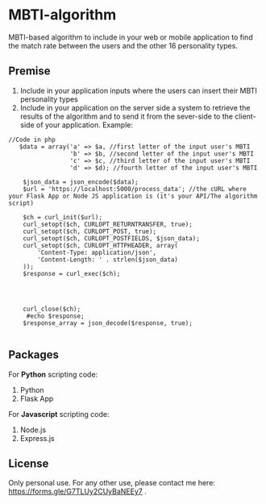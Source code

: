 # MBTI-algorithm
MBTI-based algorithm to include in your web or mobile application to find the match rate between the users and the other 16 personality types.

## Premise
1. Include in your application inputs where the users can insert their MBTI personality types
2. Include in your application on the server side a system to retrieve the results of the algorithm and to send it from the sever-side to the client-side of your application.
   Example:
```
//Code in php
   $data = array('a' => $a, //first letter of the input user's MBTI
                 'b' => $b, //second letter of the input user's MBTI
                 'c' => $c, //third letter of the input user's MBTI
                 'd' => $d); //fourth letter of the input user's MBTI
              
    $json_data = json_encode($data);
    $url = 'https://localhost:5000/process_data'; //the cURL where your Flask App or Node JS application is (it's your API/The algorithm script)
    
    $ch = curl_init($url);
    curl_setopt($ch, CURLOPT_RETURNTRANSFER, true);
    curl_setopt($ch, CURLOPT_POST, true);
    curl_setopt($ch, CURLOPT_POSTFIELDS, $json_data);
    curl_setopt($ch, CURLOPT_HTTPHEADER, array(
        'Content-Type: application/json',
        'Content-Length: ' . strlen($json_data)
    ));
    $response = curl_exec($ch);
            
            
            
            
    curl_close($ch);
     #echo $response;
    $response_array = json_decode($response, true);
   
```

## Packages
For **Python** scripting code:

1. Python
2. Flask App

For **Javascript** scripting code:

1. Node.js
2. Express.js

## License
Only personal use. For any other use, please contact me here: https://forms.gle/G7TLUy2CUyBaNEEy7 .
